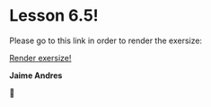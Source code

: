 # Lesson 6.5!

Please go to this link in order to render the exersize:

[Render exersize!](http://github.ekorre.org/2017-Google-Developer-Challenge/Lesson-6/5/index.html)

**Jaime Andres**

:see_no_evil:
